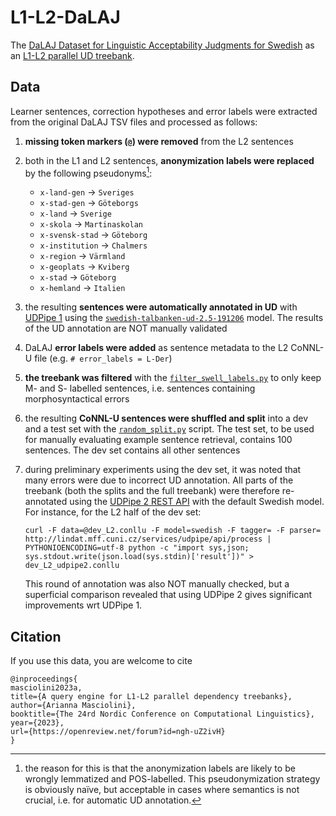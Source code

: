 # L1-L2-DaLAJ
The [DaLAJ Dataset for Linguistic Acceptability Judgments for Swedish](https://arxiv.org/abs/2105.06681) as an [L1-L2 parallel UD treebank](https://aclanthology.org/W17-6306/).

## Data
Learner sentences, correction hypotheses and error labels were extracted from the original DaLAJ TSV files and processed as follows: 

1. __missing token markers (`@`) were removed__ from the L2 sentences
2. both in the L1 and L2 sentences, __anonymization labels were replaced__ by the following pseudonyms[^1]:
   - `x-land-gen` -> `Sveriges`
   - `x-stad-gen` -> `Göteborgs`
   - `x-land` -> `Sverige`
   - `x-skola` -> `Martinaskolan`
   - `x-svensk-stad` -> `Göteborg`
   - `x-institution` -> `Chalmers`
   - `x-region` -> `Värmland`
   - `x-geoplats` -> `Kviberg`
   - `x-stad` -> `Göteborg`
   - `x-hemland` -> `Italien`
3. the resulting __sentences were automatically annotated in UD__ with [UDPipe 1](https://ufal.mff.cuni.cz/udpipe/1) using the [`swedish-talbanken-ud-2.5-191206`](https://lindat.mff.cuni.cz/repository/xmlui/bitstream/handle/11234/1-3131/swedish-talbanken-ud-2.5-191206.udpipe?sequence=96&isAllowed=y) model. The results of the UD annotation are NOT manually validated
4. DaLAJ __error labels were added__ as sentence metadata to the L2 CoNNL-U file (e.g. `# error_labels = L-Der`)
5. __the treebank was filtered__ with the [`filter_swell_labels.py`](filter_swell_labels.py) to only keep M- and S- labelled sentences, i.e. sentences containing morphosyntactical errors
6. the resulting __CoNNL-U sentences were shuffled and split__ into a dev and a test set with the [`random_split.py`](random_split.py) script. The test set, to be used for manually evaluating example sentence retrieval, contains 100 sentences. The dev set contains all other sentences
7. during preliminary experiments using the dev set, it was noted that many errors were due to incorrect UD annotation. All parts of the treebank (both the splits and the full treebank) were therefore re-annotated using the [UDPipe 2 REST API](https://lindat.mff.cuni.cz/services/udpipe/api-reference.php) with the default Swedish model. For instance, for the L2 half of the dev set:
   
   ```
   curl -F data=@dev_L2.conllu -F model=swedish -F tagger= -F parser= http://lindat.mff.cuni.cz/services/udpipe/api/process | PYTHONIOENCODING=utf-8 python -c "import sys,json; sys.stdout.write(json.load(sys.stdin)['result'])" > dev_L2_udpipe2.conllu
   ```
   This round of annotation was also NOT manually checked, but a superficial comparison revealed that using UDPipe 2 gives significant improvements wrt UDPipe 1.

## Citation
If you use this data, you are welcome to cite

```
@inproceedings{
masciolini2023a,
title={A query engine for L1-L2 parallel dependency treebanks},
author={Arianna Masciolini},
booktitle={The 24rd Nordic Conference on Computational Linguistics},
year={2023},
url={https://openreview.net/forum?id=ngh-uZ2ivH}
}
```

[^1]: the reason for this is that the anonymization labels are likely to be wrongly lemmatized and POS-labelled. This pseudonymization strategy is obviously naïve, but acceptable in cases where semantics is not crucial, i.e. for automatic UD annotation.
